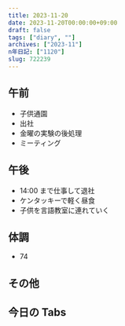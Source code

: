 ```yaml
---
title: 2023-11-20
date: 2023-11-20T00:00:00+09:00
draft: false
tags: ["diary", ""]
archives: ["2023-11"]
n年日記: ["1120"]
slug: 722239
---
```


## 午前

- 子供通園
- 出社
- 金曜の実験の後処理
- ミーティング

## 午後

- 14:00 まで仕事して退社
- ケンタッキーで軽く昼食
- 子供を言語教室に連れていく

## 体調

- 74

## その他

## 今日の Tabs
